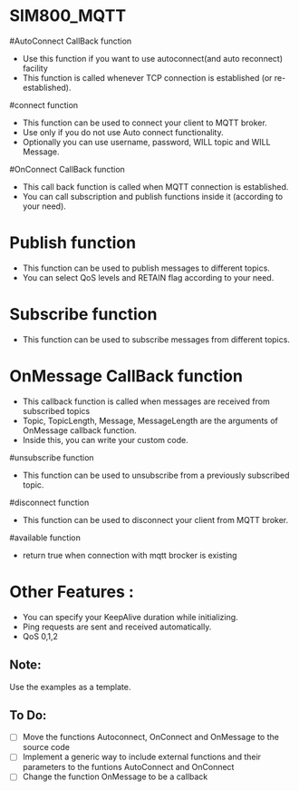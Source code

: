 # SIM800_MQTT

#AutoConnect CallBack function
* Use this function if you want to use autoconnect(and auto reconnect) facility
* This function is called whenever TCP connection is established (or re-established).


#connect function
* This function can be used to connect your client to MQTT broker.
* Use only if you do not use Auto connect functionality.
* Optionally  you can use username, password, WILL topic and WILL Message.


#OnConnect CallBack function
* This call back function is called when MQTT connection is established.
* You can call subscription and publish functions inside it (according to your need).


# Publish function
* This function can be used to publish messages to different topics.
* You can select  QoS levels and RETAIN flag according to your need.


# Subscribe function
* This function can be used to subscribe messages from different topics.


# OnMessage CallBack function
* This callback function is called when messages are received from  subscribed topics
* Topic, TopicLength, Message, MessageLength are the arguments of  OnMessage callback function.
* Inside this, you can write your custom code.


#unsubscribe function
* This function can be used to unsubscribe from a previously subscribed topic.


#disconnect function
* This function can be used to disconnect your client from MQTT broker.


#available function
* return true when connection with mqtt brocker is existing


# Other Features :
* You can specify your KeepAlive duration while initializing.
* Ping requests are sent and received automatically.
* QoS 0,1,2

## Note:
Use the examples as a template.

## To Do:
* [ ] Move the functions Autoconnect, OnConnect and OnMessage to the source code
* [ ] Implement a generic way to include external functions and their parameters to the funtions AutoConnect and OnConnect
* [ ] Change the function OnMessage to be a callback
